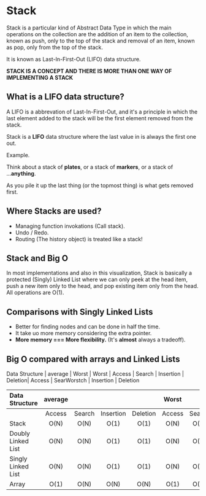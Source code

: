 # Stack

Stack is a particular kind of Abstract Data Type in which the main operations on the collection are the addition of an item to the collection, known as push, only to the top of the stack and removal of an item, known as pop, only from the top of the stack.

It is known as Last-In-First-Out (LIFO) data structure.

**STACK IS A CONCEPT AND THERE IS MORE THAN ONE WAY OF IMPLEMENTING A STACK**

## What is a LIFO data structure?

A LIFO is a abbrevation of Last-In-First-Out, and it's a principle in which the last element added to the stack will be the first element removed from the stack.

Stack is a **LIFO** data structure where the last value in is always the first one out.

Example.

Think about a stack of **plates**, or a stack of **markers**, or a stack of ...**anything**.

As you pile it up the last thing (or the topmost thing) is what gets removed first.

## Where Stacks are used?

- Managing function invokations (Call stack).
- Undo / Redo.
- Routing (The history object) is treated like a stack!

## Stack and Big O

In most implementations and also in this visualization, Stack is basically a protected (Singly) Linked List where we can only peek at the head item, push a new item only to the head, and pop existing item only from the head. All operations are O(1).

## Comparisons with Singly Linked Lists

- Better for finding nodes and can be done in half the time.
- It take uo more memory considering the extra pointer.
- **More memory === More flexibility.** (It's **almost** always a tradeoff).

## Big O compared with arrays and Linked Lists

Data Structure | average | Worst | Worst
| Access | Search | Insertion | Deletion| Access | SearWorstch | Insertion | Deletion

| Data Structure     | average |        |           |          | Worst  |        |           |          | Worst |
| :----------------- | :-----: | :----: | :-------: | :------: | :----: | :----: | :-------: | :------: | :---: |
|                    | Access  | Search | Insertion | Deletion | Access | Search | Insertion | Deletion |       |
| Stack              |  O(N)   |  O(N)  |   O(1)    |   O(1)   |  O(N)  |  O(N)  |   O(1)    |   O(1)   | O(N)  |
| Doubly Linked List |  O(N)   |  O(N)  |   O(1)    |   O(1)   |  O(N)  |  O(N)  |   O(1)    |   O(1)   | O(N)  |
| Singly Linked List |  O(N)   |  O(N)  |   O(1)    |   O(1)   |  O(N)  |  O(N)  |   O(1)    |   O(1)   | O(N)  |
| Array              |  O(1)   |  O(N)  |   O(N)    |   O(N)   |  O(1)  |  O(N)  |   O(N)    |   O(N)   | O(N)  |
